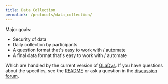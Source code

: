 ```yaml
---
title: Data Collection
permalink: /protocols/data_collection/
---
```


Major goals:

* Security of data
* Daily collection by participants
* A question format that's easy to work with / automate
* A final data format that's easy to work with / automate

Which are handled by the current version of
[GLaDys](https://github.com/ProveItForReal/GLaDys). If you have
questions about the specifics, see the
[README](https://github.com/ProveItForReal/GLaDys/blob/master/README.md)
or ask a question in the [discussion forum](http://discuss.proveitforreal.org/).